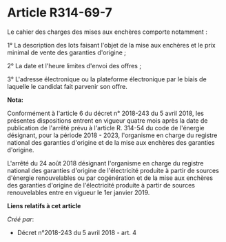# Article R314-69-7

Le cahier des charges des mises aux enchères comporte notamment :

1° La description des lots faisant l'objet de la mise aux enchères et le prix minimal de vente des garanties d'origine ;

2° La date et l'heure limites d'envoi des offres ;

3° L'adresse électronique ou la plateforme électronique par le biais de laquelle le candidat fait parvenir son offre.

**Nota:**

Conformément à l'article 6 du décret n° 2018-243 du 5 avril 2018, les présentes dispositions entrent en vigueur quatre mois
après la date de publication de l'arrêté prévu à l'article R. 314-54 du code de l'énergie désignant, pour la période 2018 -
2023, l'organisme en charge du registre national des garanties d'origine et de la mise aux enchères des garanties d'origine.

L'arrêté du 24 août 2018 désignant l'organisme en charge du registre national des garanties d'origine de l'électricité
produite à partir de sources d'énergie renouvelables ou par cogénération et de la mise aux enchères des garanties d'origine
de l'électricité produite à partir de sources renouvelables entre en vigueur le 1er janvier 2019.

**Liens relatifs à cet article**

_Créé par_:

  - Décret n°2018-243 du 5 avril 2018 - art. 4
